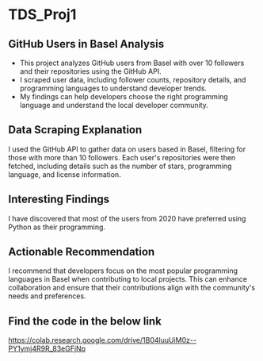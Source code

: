# TDS_Proj1
## GitHub Users in Basel Analysis

- This project analyzes GitHub users from Basel with over 10 followers and their repositories using the GitHub API.
- I scraped user data, including follower counts, repository details, and programming languages to understand developer trends.
- My findings can help developers choose the right programming language and understand the local developer community.

## Data Scraping Explanation
I used the GitHub API to gather data on users based in Basel, filtering for those with more than 10 followers. Each user's repositories were then fetched, including details such as the number of stars, programming language, and license information.

## Interesting Findings
I have discovered that most of the users from 2020 have preferred using Python as their programming. 

## Actionable Recommendation
I recommend that developers focus on the most popular programming languages in Basel when contributing to local projects. This can enhance collaboration and ensure that their contributions align with the community's needs and preferences.

## Find the code in the below link
https://colab.research.google.com/drive/1B04luuUiM0z--PY1ymj4R9R_83eGFjNp
